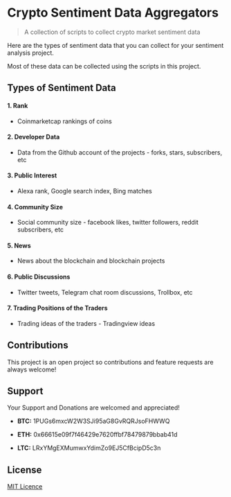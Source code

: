 # Crypto Sentiment Data Aggregators
> A collection of scripts to collect crypto market sentiment data

Here are the types of sentiment data that you can collect for your sentiment analysis project.

Most of these data can be collected using the scripts in this project.

## Types of Sentiment Data

#### 1. Rank
* Coinmarketcap rankings of coins

#### 2. Developer Data
* Data from the Github account of the projects - forks, stars, subscribers, etc

#### 3. Public Interest
* Alexa rank, Google search index, Bing matches

#### 4. Community Size
* Social community size - facebook likes, twitter followers, reddit subscribers, etc

#### 5. News
* News about the blockchain and blockchain projects

#### 6. Public Discussions
* Twitter tweets, Telegram chat room discussions, Trollbox, etc

#### 7. Trading Positions of the Traders
* Trading ideas of the traders - Tradingview ideas


## Contributions
This project is an open project so contributions and feature requests are always welcome! 

## Support

Your Support and Donations are welcomed and appreciated!

* **BTC:** 1PUGs6mxcW2W3SJi95aG8GvRQRJsoFHWWQ

* **ETH:** 0x66615e09f7f46429e7620ffbf78479879bbab41d

* **LTC:** LRxYMgEXMumwxYdimZo9EJ5CfBcipD5c3n


## License
[MIT Licence](https://github.com/SpiralDevelopment/crypto-sentiment-data/blob/master/LICENSE)
